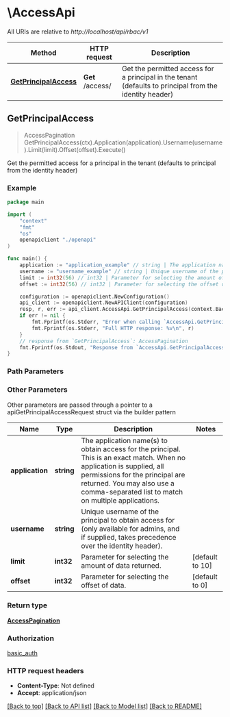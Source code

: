 # \AccessApi

All URIs are relative to *http://localhost/api/rbac/v1*

Method | HTTP request | Description
------------- | ------------- | -------------
[**GetPrincipalAccess**](AccessApi.md#GetPrincipalAccess) | **Get** /access/ | Get the permitted access for a principal in the tenant (defaults to principal from the identity header)



## GetPrincipalAccess

> AccessPagination GetPrincipalAccess(ctx).Application(application).Username(username).Limit(limit).Offset(offset).Execute()

Get the permitted access for a principal in the tenant (defaults to principal from the identity header)



### Example

```go
package main

import (
    "context"
    "fmt"
    "os"
    openapiclient "./openapi"
)

func main() {
    application := "application_example" // string | The application name(s) to obtain access for the principal. This is an exact match. When no application is supplied, all permissions for the principal are returned. You may also use a comma-separated list to match on multiple applications.
    username := "username_example" // string | Unique username of the principal to obtain access for (only available for admins, and if supplied, takes precedence over the identity header). (optional)
    limit := int32(56) // int32 | Parameter for selecting the amount of data returned. (optional) (default to 10)
    offset := int32(56) // int32 | Parameter for selecting the offset of data. (optional) (default to 0)

    configuration := openapiclient.NewConfiguration()
    api_client := openapiclient.NewAPIClient(configuration)
    resp, r, err := api_client.AccessApi.GetPrincipalAccess(context.Background()).Application(application).Username(username).Limit(limit).Offset(offset).Execute()
    if err != nil {
        fmt.Fprintf(os.Stderr, "Error when calling `AccessApi.GetPrincipalAccess``: %v\n", err)
        fmt.Fprintf(os.Stderr, "Full HTTP response: %v\n", r)
    }
    // response from `GetPrincipalAccess`: AccessPagination
    fmt.Fprintf(os.Stdout, "Response from `AccessApi.GetPrincipalAccess`: %v\n", resp)
}
```

### Path Parameters



### Other Parameters

Other parameters are passed through a pointer to a apiGetPrincipalAccessRequest struct via the builder pattern


Name | Type | Description  | Notes
------------- | ------------- | ------------- | -------------
 **application** | **string** | The application name(s) to obtain access for the principal. This is an exact match. When no application is supplied, all permissions for the principal are returned. You may also use a comma-separated list to match on multiple applications. | 
 **username** | **string** | Unique username of the principal to obtain access for (only available for admins, and if supplied, takes precedence over the identity header). | 
 **limit** | **int32** | Parameter for selecting the amount of data returned. | [default to 10]
 **offset** | **int32** | Parameter for selecting the offset of data. | [default to 0]

### Return type

[**AccessPagination**](AccessPagination.md)

### Authorization

[basic_auth](../README.md#basic_auth)

### HTTP request headers

- **Content-Type**: Not defined
- **Accept**: application/json

[[Back to top]](#) [[Back to API list]](../README.md#documentation-for-api-endpoints)
[[Back to Model list]](../README.md#documentation-for-models)
[[Back to README]](../README.md)

